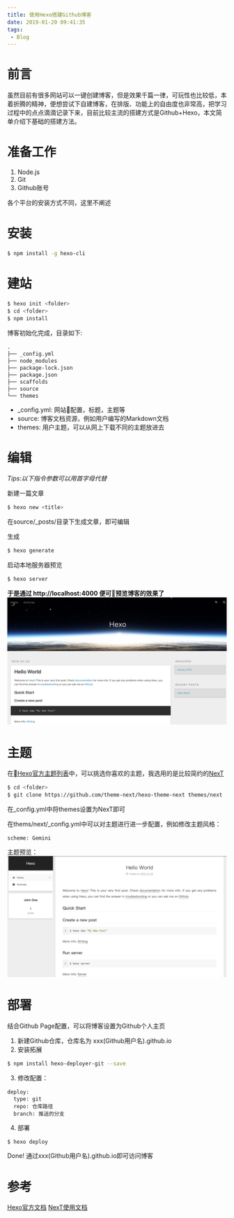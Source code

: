 ```yaml
---
title: 使用Hexo搭建Github博客
date: 2019-01-20 09:41:35
tags:
 - Blog
---
```


# 前言
虽然目前有很多网站可以一键创建博客，但是效果千篇一律，可玩性也比较低，本着折腾的精神，便想尝试下自建博客，在排版、功能上的自由度也非常高，把学习过程中的点点滴滴记录下来，目前比较主流的搭建方式是Github+Hexo，本文简单介绍下基础的搭建方法。
<!--more-->

# 准备工作
1. Node.js
2. Git
3. Github账号

各个平台的安装方式不同，这里不阐述

# 安装
``` bash
$ npm install -g hexo-cli
```
# 建站
``` bash
$ hexo init <folder>
$ cd <folder>
$ npm install
```
博客初始化完成，目录如下:
```
.
├── _config.yml
├── node_modules
├── package-lock.json
├── package.json
├── scaffolds
├── source
└── themes
```
* _config.yml: 网站配置，标题，主题等
* source: 博客文档资源，例如用户编写的Markdown文档
* themes: 用户主题，可以从网上下载不同的主题放进去

# 编辑
*Tips:以下指令参数可以用首字母代替*

新建一篇文章
``` bash
$ hexo new <title>
```
在source/_posts/目录下生成文章，即可编辑

生成
``` bash
$ hexo generate
```

启动本地服务器预览
``` bash
$ hexo server
```



**于是通过 http://localhost:4000 便可预览博客的效果了**
![博客效果](git-hexo-blog/Blog.png)

# 主题
在[Hexo官方主题列表](https://hexo.io/themes/)中，可以挑选你喜欢的主题，我选用的是比较简约的[NexT](https://theme-next.org)
``` bash
$ cd <folder>
$ git clone https://github.com/theme-next/hexo-theme-next themes/next
```
在_config.yml中将themes设置为NexT即可

在thems/next/_config.yml中可以对主题进行进一步配置，例如修改主题风格：
```
scheme: Gemini
```

主题预览：
![博客效果](git-hexo-blog/next.png)

# 部署
结合Github Page配置，可以将博客设置为Github个人主页

1. 新建Github仓库，仓库名为 xxx(Github用户名).github.io
2. 安装拓展
``` bash
$ npm install hexo-deployer-git --save
```
3. 修改配置：
```
deploy:
  type: git
  repo: 仓库路径
  branch: 推送的分支
```
4. 部署
```bash
$ hexo deploy
```
Done!
通过xxx(Github用户名).github.io即可访问博客

# 参考
[Hexo官方文档](https://hexo.io/zh-cn/docs/)
[NexT使用文档](http://theme-next.iissnan.com)
